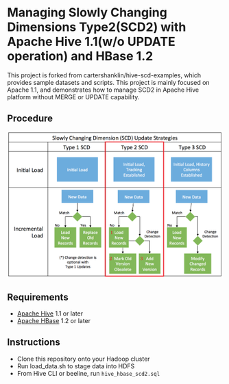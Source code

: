 # Managing Slowly Changing Dimensions Type2(SCD2) with Apache Hive 1.1(w/o UPDATE operation) and HBase 1.2 

This project is forked from cartershanklin/hive-scd-examples, which provides sample datasets and scripts. 
This project is mainly focused on Apache 1.1, and demonstrates how to manage SCD2 in Apache Hive platform without MERGE or UPDATE capability.

## Procedure

![SCD Strategies](SCDStrategies.png "SCD Strategies")

## Requirements

* [Apache Hive](https://hive.apache.org/) 1.1 or later
* [Apache HBase](https://hbase.apache.org/) 1.2 or later

## Instructions

* Clone this repository onto your Hadoop cluster
* Run load_data.sh to stage data into HDFS
* From Hive CLI or beeline, run `hive_hbase_scd2.sql`
